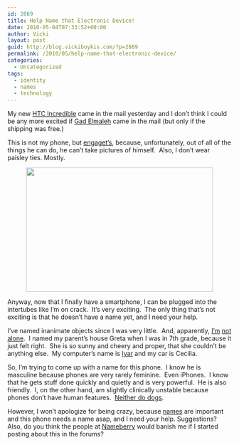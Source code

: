 ```yaml
---
id: 2869
title: Help Name that Electronic Device!
date: 2010-05-04T07:33:52+00:00
author: Vicki
layout: post
guid: http://blog.vickiboykis.com/?p=2869
permalink: /2010/05/help-name-that-electronic-device/
categories:
  - Uncategorized
tags:
  - identity
  - names
  - technology
---
```

My new [HTC Incredible](http://www.wired.com/reviews/product/pr_htc_incredible) came in the mail yesterday and I don&#8217;t think I could be any more excited if [Gad Elmaleh](http://blog.vickiboykis.com/2009/12/14/movie-review-10-weizman-street-plus-comme-ton-pere/) came in the mail (but only if the shipping was free.)

This is not my phone, but [engaget&#8217;s](http://www.engadget.com/2010/04/19/droid-incredible-review/), because, unfortunately, out of all of the things he can do, he can&#8217;t take pictures of himself.  Also, I don&#8217;t wear paisley ties. Mostly.

<p style="text-align: center;">
  <a href="http://blog.vickiboykis.com/wp-content/uploads/2010/05/incredible60015.jpg"><img class="aligncenter size-full wp-image-2870" title="incredible60015" src="http://blog.vickiboykis.com/wp-content/uploads/2010/05/incredible60015.jpg" alt="" width="420" height="279" /></a>
</p>

<p style="text-align: left;">
  Anyway, now that I finally have a smartphone, I can be plugged into the intertubes like I&#8217;m on crack.  It&#8217;s very exciting.  The only thing that&#8217;s not exciting is that he doesn&#8217;t have a name yet, and I need your help.
</p>

<p style="text-align: left;">
  I&#8217;ve named inanimate objects since I was very little.  And, apparently, <a href="http://www.yelp.com/topic/san-francisco-do-you-name-your-inanimate-objects-or-appliances">I&#8217;m</a> <a href="http://www.fluther.com/disc/27915/do-you-name-inanimate-objects/">not</a> <a href="http://www.helium.com/items/658015-humor-the-importance-of-naming-inanimate-objects">alone</a>.  I named my parent&#8217;s house Greta when I was in 7th grade, because it just felt right.  She is so sunny and cheery and proper, that she couldn&#8217;t be anything else.  My computer&#8217;s name is <a href="http://en.wikipedia.org/wiki/Iyar">Iyar</a> and my car is Cecilia.
</p>

<p style="text-align: left;">
  So, I&#8217;m trying to come up with a name for this phone.  I know he is masculine because phones are very rarely feminine.  Even iPhones.  I know that he gets stuff done quickly and quietly and is very powerful.  He is also friendly.  I, on the other hand, am slightly clinically unstable because phones don&#8217;t have human features.  <a href="http://www.theonion.com/articles/stop-anthropomorphizing-me,11459/">Neither do dogs</a>.
</p>

<p style="text-align: left;">
  However, I won&#8217;t apologize for being crazy, because <a href="http://blog.vickiboykis.com/2009/05/16/the-beginning-of-wisdom-is-to-call-things-by-their-right-names/">names</a> are important and this phone needs a name asap, and I need your help. Suggestions?  Also, do you think the people at <a href="http://nameberry.com/">Nameberry</a> would banish me if I started posting about this in the forums?
</p>